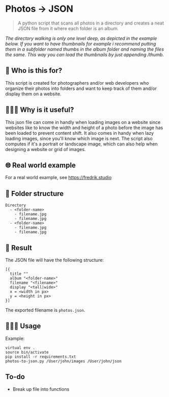 # Photos -> JSON

> A python script that scans all photos in a directory and creates a neat JSON file from it where each folder is an album.

*The directory walking is only one level deep, as depicted in the example below. If you want to have thumbnails for example i recommend putting them in a subfolder named thumbs in the album folder and naming the files the same. This way you can load the thumbnails by just appending /thumb.*

## 🤖 Who is this for?
This script is created for photographers and/or web developers who organize their photos into folders and want to keep track of them and/or display them on a website.

## 🤷🏻‍♂️ Why is it useful?
This json file can come in handly when loading images on a website since websites like to know the width and height of a photo before the image has been loaded to prevent content shift. It also comes in handy when lazy loading images, since you'll know which image is next. The script also computes if it's a portrait or landscape image, which can also help when designing a website or grid of images.

## 🌐 Real world example 
For a real world example, see <https://fredrik.studio>

## 📂 Folder structure 
```
Directory
  - <folder-name>
    - filename.jpg
    - filename.jpg
  - <folder-name>
    - filename.jpg
    - filename.jpg
```
## 🎉 Result
The JSON file will have the following structure:
```
[{
  title ""
  album "<folder-name>"
  filename "<filename>"
  display "<tall|wide>"
  x = <width in px>
  y = <height in px>
}]
```

The exported filename is `photos.json`.

## 🧑🏻‍💻 Usage
Example:
```
virtual env . 
source bin/activate
pip install -r requirements.txt
photos-to-json.py /User/john/images /User/john/json
```

## To-do

- Break up file into functions
